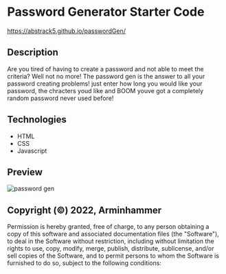 # Password Generator Starter Code
https://abstrack5.github.io/passwordGen/


## Description
Are you tired of having to create a password and not able to meet the criteria? Well not no more! The password gen is the answer to all your password creating problems! just enter how long you would like your password, the chracters youd like and BOOM youve got a completely random password never used before!

## Technologies
* HTML
* CSS
* Javascript

## Preview
![password gen](https://user-images.githubusercontent.com/100798134/161136445-979308c8-ceee-4261-9663-bc5da6ded5e7.JPG)


## Copyright (©) 2022, Arminhammer
Permission is hereby granted, free of charge, to any person obtaining a copy of this software and associated documentation files (the "Software"), to deal in the Software without restriction, including without limitation the rights to use, copy, modify, merge, publish, distribute, sublicense, and/or sell copies of the Software, and to permit persons to whom the Software is furnished to do so, subject to the following conditions:

